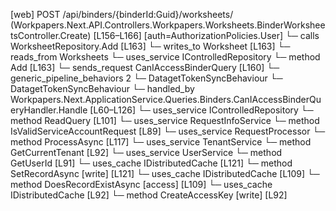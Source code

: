 [web] POST /api/binders/{binderId:Guid}/worksheets/  (Workpapers.Next.API.Controllers.Workpapers.Worksheets.BinderWorksheetsController.Create)  [L156–L166] [auth=AuthorizationPolicies.User]
  └─ calls WorksheetRepository.Add [L163]
  └─ writes_to Worksheet [L163]
    └─ reads_from Worksheets
  └─ uses_service IControlledRepository<Worksheet>
    └─ method Add [L163]
  └─ sends_request CanIAccessBinderQuery [L160]
    └─ generic_pipeline_behaviors 2
      └─ DatagetTokenSyncBehaviour
      └─ DatagetTokenSyncBehaviour
    └─ handled_by Workpapers.Next.ApplicationService.Queries.Binders.CanIAccessBinderQueryHandler.Handle [L60–L126]
      └─ uses_service IControlledRepository<Binder>
        └─ method ReadQuery [L101]
      └─ uses_service RequestInfoService
        └─ method IsValidServiceAccountRequest [L89]
      └─ uses_service RequestProcessor
        └─ method ProcessAsync [L117]
      └─ uses_service TenantService
        └─ method GetCurrentTenant [L92]
      └─ uses_service UserService
        └─ method GetUserId [L91]
      └─ uses_cache IDistributedCache [L121]
        └─ method SetRecordAsync [write] [L121]
      └─ uses_cache IDistributedCache [L109]
        └─ method DoesRecordExistAsync [access] [L109]
      └─ uses_cache IDistributedCache [L92]
        └─ method CreateAccessKey [write] [L92]

